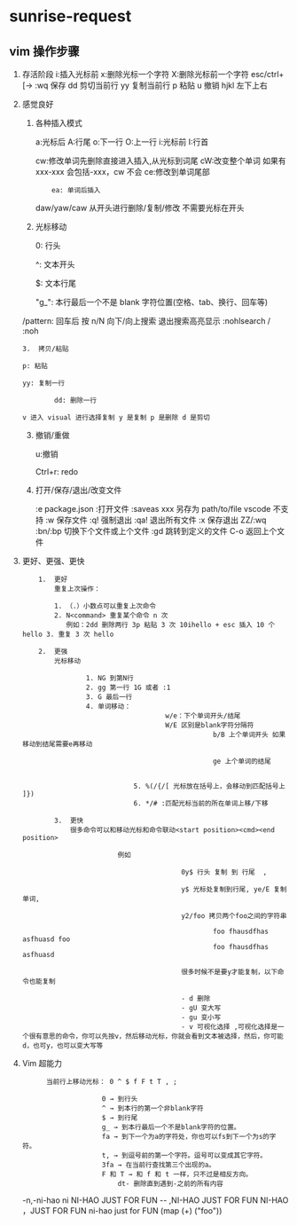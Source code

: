# sunrise-request

## vim 操作步骤

1.  存活阶段
    i:插入光标前
    x:删除光标一个字符 X:删除光标前一个字符
    esc/ctrl+[-> :wq 保存
    dd 剪切当前行
    yy 复制当前行
    p 粘贴
    u 撤销
    hjkl 左下上右

2.  感觉良好

    1.  各种插入模式

        a:光标后 A:行尾 o:下一行 O:上一行 i:光标前 I:行首

        cw:修改单词先删除直接进入插入,从光标到词尾 cW:改变整个单词 如果有 xxx-xxx 会包括-xxx，cw 不会 ce:修改到单词尾部

            	ea: 单词后插入

        daw/yaw/caw 从开头进行删除/复制/修改 不需要光标在开头

    2.  光标移动

        0: 行头

        ^: 文本开头

        $: 文本行尾

        "g\_": 本行最后一个不是 blank 字符位置(空格、tab、换行、回车等)

    /pattern: 回车后 按 n/N 向下/向上搜索 退出搜索高亮显示 :nohlsearch / :noh

        3.  拷贝/粘贴

        p: 粘贴

        yy: 复制一行

            	dd: 删除一行

        v 进入 visual 进行选择复制 y 是复制 p 是删除 d 是剪切

    3.  撤销/重做

        u:撤销

        Ctrl+r: redo

    4.  打开/保存/退出/改变文件

        :e package.json :打开文件
        :saveas xxx 另存为 path/to/file vscode 不支持
        :w 保存文件
        :q! 强制退出 :qa! 退出所有文件
        :x 保存退出 ZZ/:wq
        :bn/:bp 切换下个文件或上个文件
        :gd 跳转到定义的文件
        C-o 返回上个文件

3.  更好、更强、更快

            1.  更好
                重复上次操作：

                1. （.）小数点可以重复上次命令
                2. N<command> 重复某个命令 n 次
                   例如：2dd 删除两行 3p 粘贴 3 次 10ihello + esc 插入 10 个 hello 3. 重复 3 次 hello

            2.  更强
                光标移动

                    	1. NG 到第N行
                    	2. gg 第一行 1G 或者 :1
                    	3. G 最后一行
                    	4. 单词移动：
            								w/e：下个单词开头/结尾
            								W/E 区别是blank字符分隔符
        												b/B 上个单词开头 如果移动到结尾需要e再移动

        												ge 上个单词的结尾


                    				5. %(/{/[ 光标放在括号上，会移动到匹配括号上  ]})
                    				6. */# :匹配光标当前的所在单词上移/下移

                3.  更快
                    很多命令可以和移动光标和命令联动<start position><cmd><end position>

                        		例如

            									0y$ 行头 复制 到 行尾  ,

            									y$ 光标处复制到行尾, ye/E 复制单词,

            									y2/foo 拷贝两个foo之间的字符串

            											foo fhausdfhas asfhuasd foo
            											foo fhausdfhas asfhuasd

            									很多时候不是要y才能复制，以下命令也能复制

            									- d 删除
            									- gU 变大写
            									- gu 变小写
            									- v 可视化选择 ,可视化选择是一个很有意思的命令，你可以先按v，然后移动光标，你就会看到文本被选择，然后，你可能d，也可y，也可以变大写等

4.  Vim 超能力

              当前行上移动光标： 0 ^ $ f F t T , ;

            				0 → 到行头
            				^ → 到本行的第一个非blank字符
            				$ → 到行尾
            				g_ → 到本行最后一个不是blank字符的位置。
            				fa → 到下一个为a的字符处，你也可以fs到下一个为s的字符。
            				t, → 到逗号前的第一个字符。逗号可以变成其它字符。
            				3fa → 在当前行查找第三个出现的a。
            				F 和 T → 和 f 和 t 一样，只不过是相反方向。
         						dt- 删除直到遇到-之前的所有内容

    -n,-ni-hao ni NI-HAO JUST FOR FUN -- ,NI-HAO JUST FOR FUN NI-HAO ，JUST FOR FUN
    ni-hao just for FUN
    (map (+) ("foo"))
